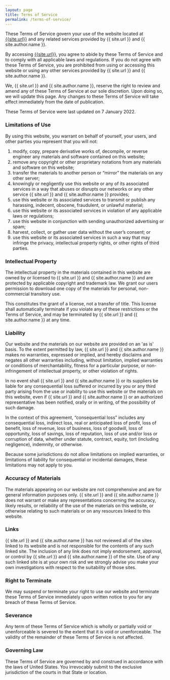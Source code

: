 ```yaml
---
layout: page
title: Terms of Service
permalink: /terms-of-service/
---
```


<p>These Terms of Service govern your use of the website located at <a href="{{site.url}}">{{site.url}}</a> and any related services provided by {{ site.url }} and {{ site.author.name }}. </p>
<p>By accessing <a href="{{site.url}}">{{site.url}}</a>, you agree to abide by these Terms of Service and to comply with all applicable laws and regulations. If you do not agree with these Terms of Service, you are prohibited from using or accessing this website or using any other services provided by {{ site.url }} and {{ site.author.name }}. </p>
<p>We, {{ site.url }} and {{ site.author.name }}, reserve the right to review and amend any of these Terms of Service at our sole discretion. Upon doing so, we will update this page. Any changes to these Terms of Service will take effect immediately from the date of publication. </p>
<p>These Terms of Service were last updated on 7 January 2022. </p>
<h3>Limitations of Use</h3>
<p>By using this website, you warrant on behalf of yourself, your users, and other parties you represent that you will not: </p>
<ol>
   <li>modify, copy, prepare derivative works of, decompile, or reverse engineer any materials and software contained on this website;</li>
   <li>remove any copyright or other proprietary notations from any materials and software on this website;</li>
   <li>transfer the materials to another person or “mirror” the materials on any other server;</li>
   <li>knowingly or negligently use this website or any of its associated services in a way that abuses or disrupts our networks or any other service {{ site.url }} and {{ site.author.name }} provides;</li>
   <li>use this website or its associated services to transmit or publish any harassing, indecent, obscene, fraudulent, or unlawful material;</li>
   <li>use this website or its associated services in violation of any applicable laws or regulations;</li>
   <li>use this website in conjunction with sending unauthorized advertising or spam;</li>
   <li>harvest, collect, or gather user data without the user’s consent; or</li>
   <li>use this website or its associated services in such a way that may infringe the privacy, intellectual property rights, or other rights of third parties.</li>
</ol>
<h3>Intellectual Property</h3>
<p>The intellectual property in the materials contained in this website are owned by or licensed to {{ site.url }} and {{ site.author.name }} and are protected by applicable copyright and trademark law. We grant our users permission to download one copy of the materials for personal, non-commercial transitory use. </p>
<p>This constitutes the grant of a license, not a transfer of title. This license shall automatically terminate if you violate any of these restrictions or the Terms of Service, and may be terminated by {{ site.url }} and {{ site.author.name }} at any time. </p>
<h3>Liability</h3>
<p>Our website and the materials on our website are provided on an 'as is' basis. To the extent permitted by law, {{ site.url }} and {{ site.author.name }} makes no warranties, expressed or implied, and hereby disclaims and negates all other warranties including, without limitation, implied warranties or conditions of merchantability, fitness for a particular purpose, or non-infringement of intellectual property, or other violation of rights. </p>
<p>In no event shall {{ site.url }} and {{ site.author.name }} or its suppliers be liable for any consequential loss suffered or incurred by you or any third party arising from the use or inability to use this website or the materials on this website, even if {{ site.url }} and {{ site.author.name }} or an authorized representative has been notified, orally or in writing, of the possibility of such damage. </p>
<p>In the context of this agreement, &ldquo;consequential loss&rdquo; includes any consequential loss, indirect loss, real or anticipated loss of profit, loss of benefit, loss of revenue, loss of business, loss of goodwill, loss of opportunity, loss of savings, loss of reputation, loss of use and/or loss or corruption of data, whether under statute, contract, equity, tort (including negligence), indemnity, or otherwise. </p>
<p>Because some jurisdictions do not allow limitations on implied warranties, or limitations of liability for consequential or incidental damages, these limitations may not apply to you. </p>
<h3>Accuracy of Materials</h3>
<p>The materials appearing on our website are not comprehensive and are for general information purposes only. {{ site.url }} and {{ site.author.name }} does not warrant or make any representations concerning the accuracy, likely results, or reliability of the use of the materials on this website, or otherwise relating to such materials or on any resources linked to this website. </p>
<h3>Links</h3>
<p>{{ site.url }} and {{ site.author.name }} has not reviewed all of the sites linked to its website and is not responsible for the contents of any such linked site. The inclusion of any link does not imply endorsement, approval, or control by {{ site.url }} and {{ site.author.name }} of the site. Use of any such linked site is at your own risk and we strongly advise you make your own investigations with respect to the suitability of those sites. </p>
<h3>Right to Terminate</h3>
<p>We may suspend or terminate your right to use our website and terminate these Terms of Service immediately upon written notice to you for any breach of these Terms of Service. </p>
<h3>Severance</h3>
<p>Any term of these Terms of Service which is wholly or partially void or unenforceable is severed to the extent that it is void or unenforceable. The validity of the remainder of these Terms of Service is not affected. </p>
<h3>Governing Law</h3>
<p>These Terms of Service are governed by and construed in accordance with the laws of United States. You irrevocably submit to the exclusive jurisdiction of the courts in that State or location. </p>
